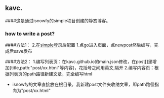 ## kavc.
####这是通过isnowfy的simple项目创建的静态博客。
### how to write a post?
####方法1：
2.在[simple](http://isnowfy.github.io/simple)登录后配置
1.点go进入页面，点newpost然后编写，完成后save发布

####方法2：
1.编写列表页：在kavc.github.io的main.json修改，在post[]里增加{title,path:"post/xx.html"等内容}，花括号之间用英文,隔开
2.编写内容页：根据列表页的path路径新建文章，完全编写html

* isnowfy的文章直接放在根目录，我新建post文件夹收纳文章，即path路径指向为"post/xx.html"


